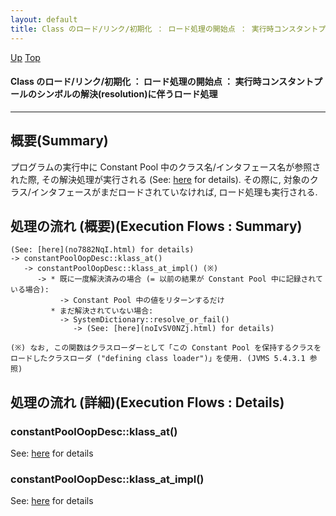 ```yaml
---
layout: default
title: Class のロード/リンク/初期化 ： ロード処理の開始点 ： 実行時コンスタントプールのシンボルの解決(resolution)に伴うロード処理  
---
```

[Up](no7ggAHQj6.html) [Top](../index.html)

#### Class のロード/リンク/初期化 ： ロード処理の開始点 ： 実行時コンスタントプールのシンボルの解決(resolution)に伴うロード処理  

--- 
## 概要(Summary)
プログラムの実行中に Constant Pool 中のクラス名/インタフェース名が参照された際, その解決処理が実行される (See: [here](no7882NqI.html) for details).
その際に, 対象のクラス/インタフェースがまだロードされていなければ, ロード処理も実行される.

## 処理の流れ (概要)(Execution Flows : Summary)
```
(See: [here](no7882NqI.html) for details)
-> constantPoolOopDesc::klass_at()
   -> constantPoolOopDesc::klass_at_impl() (※)
      -> * 既に一度解決済みの場合 (= 以前の結果が Constant Pool 中に記録されている場合):
           -> Constant Pool 中の値をリターンするだけ
         * まだ解決されていない場合: 
           -> SystemDictionary::resolve_or_fail()
              -> (See: [here](noIvSV0NZj.html) for details)

(※) なお, この関数はクラスローダーとして「この Constant Pool を保持するクラスをロードしたクラスローダ ("defining class loader")」を使用. (JVMS 5.4.3.1 参照)
```

## 処理の流れ (詳細)(Execution Flows : Details)
### constantPoolOopDesc::klass_at()
See: [here](no7517r_h.html) for details
### constantPoolOopDesc::klass_at_impl()
See: [here](no7517Fbi.html) for details





